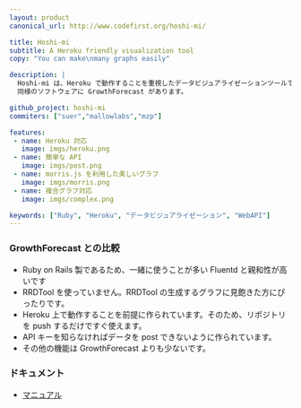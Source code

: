 ```yaml
---
layout: product
canonical_url: http://www.codefirst.org/hoshi-mi/

title: Hoshi-mi
subtitle: A Heroku friendly visualization tool
copy: "You can make\nmany graphs easily"

description: |
  Hoshi-mi は、Heroku で動作することを重視したデータビジュアライゼーションツールです。
  同様のソフトウェアに GrowthForecast があります。

github_project: hoshi-mi
commiters: ["suer","mallowlabs","mzp"]

features:
 - name: Heroku 対応
   image: imgs/heroku.png
 - name: 簡単な API
   image: imgs/post.png
 - name: morris.js を利用した美しいグラフ
   image: imgs/morris.png
 - name: 複合グラフ対応
   image: imgs/complex.png

keywords: ["Ruby", "Heroku", "データビジュアライゼーション", "WebAPI"]
---
```


### GrowthForecast との比較

* Ruby on Rails 製であるため、一緒に使うことが多い Fluentd と親和性が高いです
* RRDTool を使っていません。RRDTool の生成するグラフに見飽きた方にぴったりです。
* Heroku 上で動作することを前提に作られています。そのため、リポジトリを push するだけですぐ使えます。
* API キーを知らなければデータを post できないように作られています。
* その他の機能は GrowthForecast よりも少ないです。

### ドキュメント

 * [マニュアル](http://hoshi-mi.readthedocs.org/)
